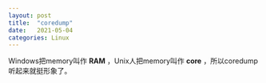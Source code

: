 ```yaml
---
layout: post
title:  "coredump"
date:   2021-05-04
categories: Linux
---
```


Windows把memory叫作 **RAM** ，Unix人把memory叫作 **core** ，所以coredump听起来就挺形象了。
